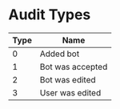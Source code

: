 # Audit Types
Type | Name
---- | ---------
0    | Added bot
1    | Bot was accepted
2    | Bot was edited
3    | User was edited